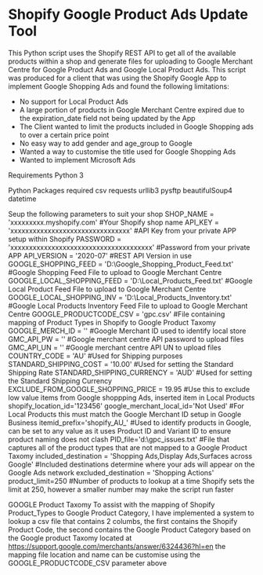 # Shopify Google Product Ads Update Tool
This Python script uses the Shopify REST API to get all of the available products within a shop and generate files for uploading to Google Merchant Centre for Google Product Ads and Google Local Product Ads.  This script was
produced for a client that was using the Shopify Google App to implement Google Shopping Ads and found the following limitations:
- No support for Local Product Ads
- A large portion of products in Google Merchant Centre expired due to the expiration_date field not being updated by the App
- The Client wanted to limit the products included in Google Shopping ads to over a certain price point
- No easy way to add gender and age_group to Google
- Wanted a way to customise the title used for Google Shopping Ads
- Wanted to implement Microsoft Ads

Requirements
Python 3

Python Packages required
csv
requests
urllib3
pysftp
beautifulSoup4
datetime


Seup the following parameters to suit your shop
SHOP_NAME = 'xxxxxxxxx.myshopify.com'                                           #Your Shopify shop name
API_KEY = 'xxxxxxxxxxxxxxxxxxxxxxxxxxxxxxxx'                                    #API Key from your private APP setup within Shopify
PASSWORD = 'xxxxxxxxxxxxxxxxxxxxxxxxxxxxxxxxxxxxxx'                             #Password from your private APP
API_VERSION = '2020-07'                                                         #REST API Version in use
GOOGLE_SHOPPING_FEED = 'D:\Google_Shopping_Product_Feed.txt'                    #Google Shopping Feed File to upload to Google Merchant Centre
GOOGLE_LOCAL_SHOPPING_FEED = 'D:\Local_Products_Feed.txt'                       #Google Local Product Feed File to upload to Google Merchant Centre
GOOGLE_LOCAL_SHOPPING_INV = 'D:\Local_Products_Inventory.txt'                   #Google Local Products Inventory Feed File to upload to Google Merchant Centre
GOOGLE_PRODUCTCODE_CSV = 'gpc.csv'                                              #File containing mapping of Product Types in Shopify to Google Product Taxomy
GOOGLE_MERCH_ID = ''                                                            #Google Merchant ID used to identify local store
GMC_API_PW = ''                                                                 #Google merchant centre API password to upload files
GMC_API_UN = ''                                                                 #Google merchant centre API UN to upload files
COUNTRY_CODE = 'AU'                                                             #Used for Shipping purposes
STANDARD_SHIPPING_COST = '10.00'                                                #Used for setting the Standard Shipping Rate
STANDARD_SHIPPING_CURRENCY = 'AUD'                                              #Used for setting the Standard Shipping Currency
EXCLUDE_FROM_GOOGLE_SHOPPING_PRICE = 19.95                                      #Use this to exclude low value items from Google shoppping Ads, inserted item in Local Products
shopify_location_id='123456'
google_merchant_local_id='Not Used'                                             #For Local Products this must match the Google Merchant ID setup in Google Business
itemid_prefix='shopify_AU_'                                                     #Used to identify products in Google, can be set to any value as it uses Product ID and Variant ID to ensure product naming does not clash
PID_file='d:\gpc_issues.txt'                                                    #File that captures all of the product types that are not mapped to a Google Product Taxomy
included_destination = 'Shopping Ads,Display Ads,Surfaces across Google'        #Included destinations determine where your ads will appear on the Google Ads network 
excluded_destination = 'Shopping Actions'
product_limit=250                                                               #Number of products to lookup at a time Shopify sets the limit at 250, however a smaller number may make the script run faster

GOOGLE Product Taxomy
To assist with the mapping of Shopify Product_Types to Google Product Category, I have implemented a system to lookup a csv file that contains 2 columbs, the first contains the Shopify Product Code, the second contains the Google Product Category based on the Google product Taxomy located at https://support.google.com/merchants/answer/6324436?hl=en the mapping file location and name can be customise using the GOOGLE_PRODUCTCODE_CSV parameter above
